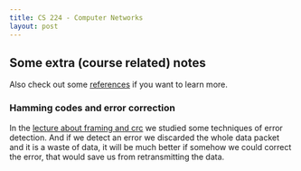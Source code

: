 ```yaml
---
title: CS 224 - Computer Networks
layout: post
---
```


## Some extra (course related) notes

Also check out some [references](references) if you want to learn more.

### Hamming codes and error correction

In the [lecture about framing and crc](framing) we studied some techniques of error detection. And if we detect an error we discarded the whole data packet and it is a waste of data, it will be much better if somehow we could correct the error, that would save us from retransmitting the data.
